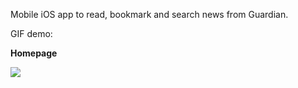 Mobile iOS app to read, bookmark and search news from Guardian. 

GIF demo:

**Homepage**

![](https://media.giphy.com/media/Ke1nCNEqOWUcgJ5zl0/giphy.gif)
